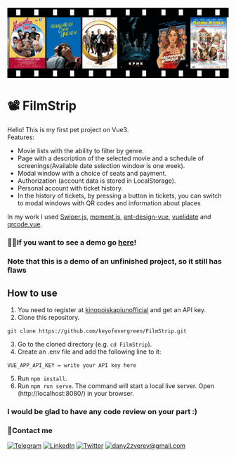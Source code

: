 ![FilmStrip](https://github.com/keyofevergreen/FilmStrip/blob/main/public/filmstrip.gif)

# 📽 FilmStrip

Hello! This is my first pet project on Vue3.\
Features:
- Movie lists with the ability to filter by genre.
- Page with a description of the selected movie and a schedule of screenings(Available date selection window is one week).
- Modal window with a choice of seats and payment.
- Authorization (account data is stored in LocalStorage).
- Personal account with ticket history. 
- In the history of tickets, by pressing a button in tickets, you can switch to modal windows with QR codes and information about places

In my work I used [Swiper.js](https://swiperjs.com/), [moment.js](https://momentjs.com/), [ant-design-vue](https://www.antdv.com/docs/vue/introduce/), [vuelidate](https://vuelidate-next.netlify.app/) and [qrcode.vue](https://github.com/scopewu/qrcode.vue).


### 🐱‍🏍If you want to see a demo go [here](https://keyofevergreen.github.io/FilmStrip/)!
### Note that this is a demo of an unfinished project, so it still has flaws

## How to use

1. You need to register at [kinopoiskapiunofficial](https://kinopoiskapiunofficial.tech/) and get an API key.
2. Clone this repository.
```
git clone https://github.com/keyofevergreen/FilmStrip.git
```
3. Go to the cloned directory (e.g. `cd FilmStrip`).
4. Create an .env file and add the following line to it:
```
VUE_APP_API_KEY = write your API key here
```
5. Run `npm install`.
6. Run `npm run serve`. The command will start a local live server. Open (http://localhost:8080/) in your browser.

### I would be glad to have any code review on your part :)

### 🤙Contact me
[![Telegram](https://img.shields.io/badge/-Telegram-5599FF?style=for-the-badge&logo=Telegram&logoColor=FFFFFF)](https://t.me/keyofevergreen)
[![LinkedIn](https://img.shields.io/badge/-LinkedIn-5599FF?style=for-the-badge&logo=LinkedIn&logoColor=FFFFFF)](https://www.linkedin.cn/in/dan-zverev-33841b215)
[![Twitter](https://img.shields.io/badge/-Twitter-5599FF?style=for-the-badge&logo=Twitter&logoColor=FFFFFF)](https://twitter.com/keyofevergreen)
[![dany2zverev@gmail.com](https://img.shields.io/badge/-dany2zverev&#64;gmail&#46;com-5599FF?style=for-the-badge&logo=Gmail&logoColor=FFFFFF)](mailto:dany2zverev@gmail.com)
